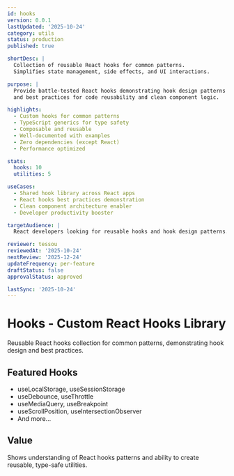```yaml
---
id: hooks
version: 0.0.1
lastUpdated: '2025-10-24'
category: utils
status: production
published: true

shortDesc: |
  Collection of reusable React hooks for common patterns.
  Simplifies state management, side effects, and UI interactions.

purpose: |
  Provide battle-tested React hooks demonstrating hook design patterns
  and best practices for code reusability and clean component logic.

highlights:
  - Custom hooks for common patterns
  - TypeScript generics for type safety
  - Composable and reusable
  - Well-documented with examples
  - Zero dependencies (except React)
  - Performance optimized

stats:
  hooks: 10
  utilities: 5

useCases:
  - Shared hook library across React apps
  - React hooks best practices demonstration
  - Clean component architecture enabler
  - Developer productivity booster

targetAudience: |
  React developers looking for reusable hooks and hook design patterns.

reviewer: tessou
reviewedAt: '2025-10-24'
nextReview: '2025-12-24'
updateFrequency: per-feature
draftStatus: false
approvalStatus: approved

lastSync: '2025-10-24'
---
```


# Hooks - Custom React Hooks Library

Reusable React hooks collection for common patterns, demonstrating hook design and best practices.

## Featured Hooks

- useLocalStorage, useSessionStorage
- useDebounce, useThrottle
- useMediaQuery, useBreakpoint
- useScrollPosition, useIntersectionObserver
- And more...

## Value

Shows understanding of React hooks patterns and ability to create reusable, type-safe utilities.

